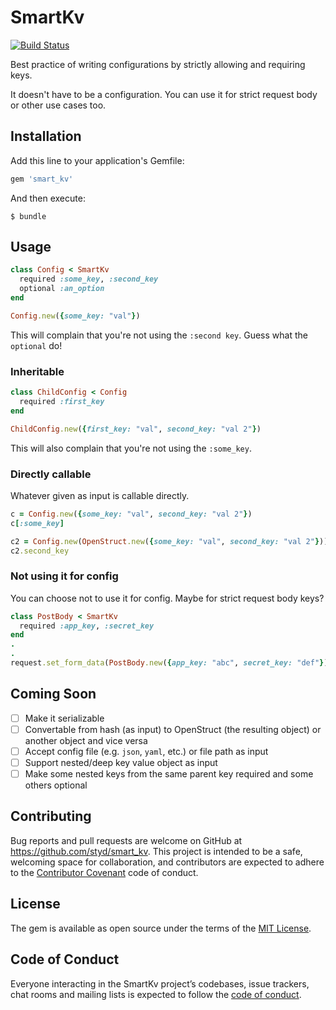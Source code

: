 # SmartKv

[![Build Status](https://travis-ci.org/styd/smart_kv.svg?branch=master)](https://travis-ci.org/styd/smart_kv)

Best practice of writing configurations by strictly allowing and requiring keys.

It doesn't have to be a configuration.
You can use it for strict request body or other use cases too.

## Installation

Add this line to your application's Gemfile:

```ruby
gem 'smart_kv'
```

And then execute:

    $ bundle

## Usage

```ruby
class Config < SmartKv
  required :some_key, :second_key
  optional :an_option
end

Config.new({some_key: "val"})
```

This will complain that you're not using the `:second key`.
Guess what the `optional` do!

### Inheritable

```ruby
class ChildConfig < Config
  required :first_key
end

ChildConfig.new({first_key: "val", second_key: "val 2"})
```

This will also complain that you're not using the `:some_key`.

### Directly callable

Whatever given as input is callable directly.

```ruby
c = Config.new({some_key: "val", second_key: "val 2"})
c[:some_key]

c2 = Config.new(OpenStruct.new({some_key: "val", second_key: "val 2"}))
c2.second_key
```

### Not using it for config

You can choose not to use it for config. Maybe for strict request body keys?

```ruby
class PostBody < SmartKv
  required :app_key, :secret_key
end
.
.
request.set_form_data(PostBody.new({app_key: "abc", secret_key: "def"}))
```

## Coming Soon

- [ ] Make it serializable
- [ ] Convertable from hash (as input) to OpenStruct (the resulting object) or another object and vice versa
- [ ] Accept config file (e.g. `json`, `yaml`, etc.) or file path as input
- [ ] Support nested/deep key value object as input
- [ ] Make some nested keys from the same parent key required and some others optional

## Contributing

Bug reports and pull requests are welcome on GitHub at https://github.com/styd/smart_kv. This project is intended to be a safe, welcoming space for collaboration, and contributors are expected to adhere to the [Contributor Covenant](http://contributor-covenant.org) code of conduct.

## License

The gem is available as open source under the terms of the [MIT License](https://opensource.org/licenses/MIT).

## Code of Conduct

Everyone interacting in the SmartKv project’s codebases, issue trackers, chat rooms and mailing lists is expected to follow the [code of conduct](https://github.com/styd/smart_kv/blob/master/CODE_OF_CONDUCT.md).
